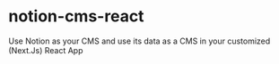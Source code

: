 # notion-cms-react
Use Notion as your CMS and use its data as a CMS in your customized (Next.Js) React App
